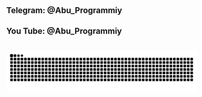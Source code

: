 ## Telegram: @Abu_Programmiy
## You Tube: @Abu_Programmiy
#
<img src="https://raw.githubusercontent.com/AbuProgrammiy/AbuProgrammiy/output/snake.svg" alt="Snake animation" />
